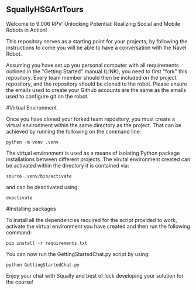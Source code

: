 ## SquallyHSGArtTours

Welcome to 9.006 RPV: Unlocking Potential: Realizing Social and Mobile Robots in Action!

This repository serves as a starting point for your projects; by following the instructions to come you will be able to have a conversation with the Navel Robot.

Assuming you have set up you personal computer with all requirements outlined in the "Getting Started" manual (LINK), you need to first "fork" this repository. Every team member should then be included on the project repository, and the repository should be cloned to the robot. Please ensure the emails used to create your Github accounts are the same as the emails used to configure git on the robot.

#Virtual Environment

Once you have cloned your forked team repository, you must create a virtual environment within the same directory as the project. That can be achieved by running the following on the command line:

`python -m venv .venv`

The virtual environment is used as a means of isolating Python package installations between different projects. The virutal environment created can be activated within the directory it is contained via:

`source .venv/bin/activate`

and can be deactivated using:

`deactivate`

#Installing packages

To install all the dependencies required for the script provided to work, activate the virtual environment you have created and then run the following command:

`pip install -r requirements.txt`

You can now run the GettingStartedChat.py script by using:

`python GettingStartedChat.py`

Enjoy your chat with Squally and best of luck developing your solution for the course!





